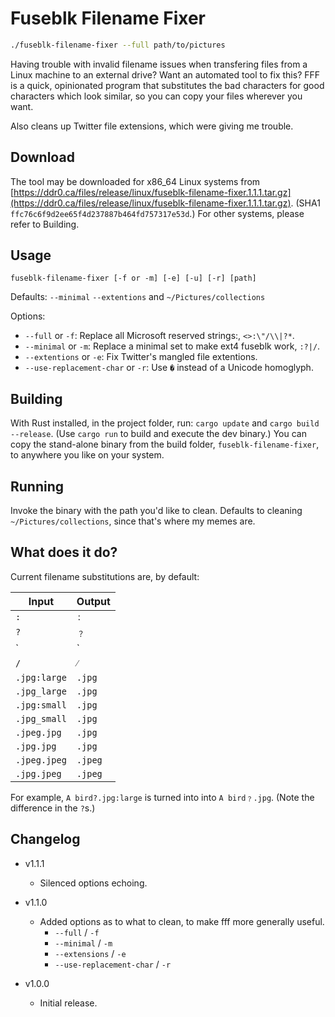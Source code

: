 # Fuseblk Filename Fixer

```bash
./fuseblk-filename-fixer --full path/to/pictures
```

Having trouble with invalid filename issues when transfering files from a Linux machine to an external drive? Want an automated tool to fix this? FFF is a quick, opinionated program that substitutes the bad characters for good characters which look similar, so you can copy your files wherever you want.

Also cleans up Twitter file extensions, which were giving me trouble.


## Download
The tool may be downloaded for x86_64 Linux systems from [https://ddr0.ca/files/release/linux/fuseblk-filename-fixer.1.1.1.tar.gz](https://ddr0.ca/files/release/linux/fuseblk-filename-fixer.1.1.1.tar.gz). (SHA1 `ffc76c6f9d2ee65f4d237887b464fd757317e53d`.) For other systems, please refer to Building.

## Usage
`fuseblk-filename-fixer [-f or -m] [-e] [-u] [-r] [path]`

Defaults: `--minimal` `--extentions` and `~/Pictures/collections`

Options:
- `--full` or `-f`: Replace all Microsoft reserved strings:, `<>:\"/\\|?*`.
- `--minimal` or `-m`: Replace a minimal set to make ext4 fuseblk work, `:?|/`.
- `--extentions` or `-e`: Fix Twitter's mangled file extentions.
- `--use-replacement-char` or `-r`: Use `�` instead of a Unicode homoglyph.


## Building

With Rust installed, in the project folder, run: `cargo update` and `cargo build --release`. (Use `cargo run` to build and execute the dev binary.) You can copy the stand-alone binary from the build folder, `fuseblk-filename-fixer`, to anywhere you like on your system.


## Running

Invoke the binary with the path you'd like to clean. Defaults to cleaning `~/Pictures/collections`, since that's where my memes are.


## What does it do?

Current filename substitutions are, by default:

| Input | Output |
| --- | --- |
| `:` | `ː` |
| `?` | `﹖` |
| `|` | `⼁` |
| `/` | `⁄` |
| `.jpg:large` | `.jpg` |
| `.jpg_large` | `.jpg` |
| `.jpg:small` | `.jpg` |
| `.jpg_small` | `.jpg` |
| `.jpeg.jpg` | `.jpg` |
| `.jpg.jpg` | `.jpg` |
| `.jpeg.jpeg` | `.jpeg` |
| `.jpg.jpeg` | `.jpeg` |

For example, `A bird?.jpg:large` is turned into into `A bird﹖.jpg`. (Note the difference in the `?`s.)

## Changelog
- v1.1.1
	- Silenced options echoing.
- v1.1.0
	- Added options as to what to clean, to make fff more generally useful.	
		- `--full` / `-f`
		- `--minimal` / `-m`
		- `--extensions` / `-e`
		- `--use-replacement-char` / `-r`

- v1.0.0
	- Initial release.
